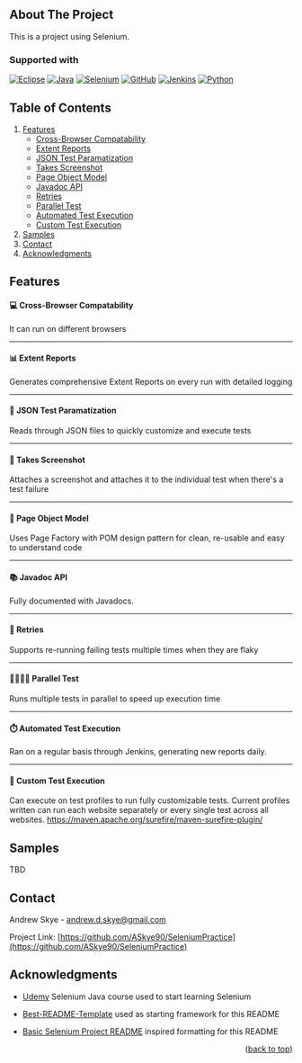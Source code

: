 <a id="readme-top"></a>

<!-- ABOUT THE PROJECT -->
## About The Project

This is a project using Selenium.


### Supported with

[![Eclipse][Eclipse.js]][Eclipse-url] [![Java][Java.js]][Java-url] [![Selenium][Selenium.js]][Selenium-url] [![GitHub][GitHub.js]][GitHub-url] [![Jenkins][Jenkins.js]][Jenkins-url] [![Python][Python.js]][Python-url]


<!-- TABLE OF CONTENTS -->
## Table of Contents
<ol>
  <li>
    <a href="#features">Features</a>
    <ul>
      <li><a href="#flying-icecream">Cross-Browser Compatability</a></li>
      <li><a href="#extent-test">Extent Reports</a></li>      
      <li><a href="#extent-test">JSON Test Paramatization</a></li>
      <li><a href="#extent-test">Takes Screenshot</a></li>      
      <li><a href="#extent-test">Page Object Model</a></li>      
      <li><a href="#extent-test">Javadoc API</a></li>      
      <li><a href="#extent-test">Retries</a></li>      
      <li><a href="#extent-test">Parallel Test</a></li>      
      <li><a href="#extent-test">Automated Test Execution</a></li>   
      <li><a href="#extent-test">Custom Test Execution</a></li>    
    </ul>
  </li>
  <li><a href="#samples">Samples</a></li>
  <li><a href="#examples">Contact</a></li>
  <li><a href="#acknowledgments">Acknowledgments</a></li>
</ol>

<!-- FEATURES -->
## Features

#### 💻 Cross-Browser Compatability
It can run on different browsers

---
#### 📊 Extent Reports
Generates comprehensive Extent Reports on every run with detailed logging

---
#### 📃 JSON Test Paramatization
Reads through JSON files to quickly customize and execute tests

---
#### 📸 Takes Screenshot
Attaches a screenshot and attaches it to the individual test when there's a test failure

---
#### 📜 Page Object Model
Uses Page Factory with POM design pattern for clean, re-usable and easy to understand code

---
#### 📚 Javadoc API
Fully documented with Javadocs.

---
#### 🔁 Retries
Supports re-running failing tests multiple times when they are flaky

---
#### 👩‍👩‍👦‍👦 Parallel Test
Runs multiple tests in parallel to speed up execution time

---
#### ⏱️ Automated Test Execution
Ran on a regular basis through Jenkins, generating new reports daily.

---
#### 🚀 Custom Test Execution
Can execute on test profiles to run fully customizable tests. Current profiles written can run each website separately or every single test across all websites.
https://maven.apache.org/surefire/maven-surefire-plugin/

<!-- SAMPLES -->
## Samples

TBD

<!-- CONTACT -->
## Contact

Andrew Skye - andrew.d.skye@gmail.com

Project Link: [https://github.com/ASkye90/SeleniumPractice](https://github.com/ASkye90/SeleniumPractice)

<!-- ACKNOWLEDGMENTS -->
## Acknowledgments

* [Udemy](https://www.udemy.com/) Selenium Java course used to start learning Selenium
* [Best-README-Template](https://github.com/othneildrew/Best-README-Template) used as starting framework for this README
* [Basic Selenium Project README](https://github.com/christian-draeger/basic-selenium-project/tree/master) inspired formatting for this README

  <p align="right">(<a href="#readme-top">back to top</a>)</p>


<!-- MARKDOWN LINKS & IMAGES -->
<!-- https://www.markdownguide.org/basic-syntax/#reference-style-links -->
[license-url]: https://github.com/github_username/repo_name/blob/master/LICENSE.txt
[linkedin-shield]: https://img.shields.io/badge/-LinkedIn-black.svg?style=for-the-badge&logo=linkedin&colorB=555
[linkedin-url]: https://linkedin.com/in/linkedin_username
[product-screenshot]: images/screenshot.png

[Java.js]: https://img.shields.io/badge/Java-%23ED8B00.svg?logo=openjdk&logoColor=white
[Java-url]: https://www.java.com/en/

[Selenium.js]: https://img.shields.io/badge/Selenium-43B02A?logo=selenium&logoColor=fff
[Selenium-url]: https://www.selenium.dev/

[GitHub.js]: https://img.shields.io/badge/GitHub-%23121011.svg?logo=github&logoColor=white
[GitHub-url]: https://github.com/

[Eclipse.js]: https://img.shields.io/badge/Eclipse-FE7A16.svg?logo=Eclipse&logoColor=white
[Eclipse-url]:  https://eclipseide.org/

[Jenkins.js]: https://img.shields.io/badge/Jenkins-D24939?logo=jenkins&logoColor=white
[Jenkins-url]: https://www.jenkins.io/

[Python.js]: https://img.shields.io/badge/Python-3776AB?logo=python&logoColor=fff
[Python-url]: https://www.python.org/
